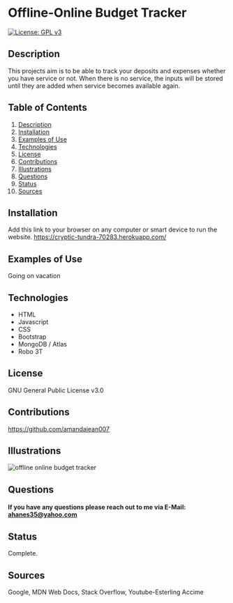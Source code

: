 # Offline-Online Budget Tracker
[![License: GPL v3](https://img.shields.io/badge/License-GPLv3-blue.svg)](https://www.gnu.org/licenses/gpl-3.0)
## Description <a name="description"></a>
This projects aim is to be able to track your deposits and expenses whether you have service or not. When there is no service, the inputs will be stored until they are added when service becomes available again.
## Table of Contents
1. [Description](#description)
2. [Installation](#installation)
3. [Examples of Use](#examples)
4. [Technologies](#technologies)
5. [License](#license)
6. [Contributions](#contributions)
7. [Illustrations](#illustrations)
8. [Questions](#questions)
9. [Status](#status)
10. [Sources](#sources)
## Installation <a name="installation"></a>
Add this link to your browser on any computer or smart device to run the website.
https://cryptic-tundra-70283.herokuapp.com/
## Examples of Use <a name="examples"></a>
Going on vacation
## Technologies <a name="technologies"></a>
   - HTML
   - Javascript
   - CSS
   - Bootstrap
   - MongoDB / Atlas
   - Robo 3T
## License <a name="license"></a>
GNU General Public License v3.0
## Contributions <a name="contributions"></a>
https://github.com/amandajean007
## Illustrations <a name="illustrations"></a>
![offline online budget tracker](https://user-images.githubusercontent.com/85036414/140409995-fa13d8c8-0afd-40a8-a5dc-2ef7aea52f64.PNG)
## Questions <a name="questions"></a>
#### If you have any questions please reach out to me via E-Mail: ahanes35@yahoo.com
## Status <a name="status"></a>
Complete.
## Sources <a name="sources"></a>
Google, MDN Web Docs, Stack Overflow, Youtube-Esterling Accime
